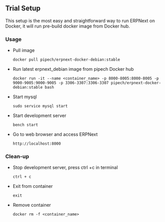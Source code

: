 ## Trial  Setup

This setup is the most easy and straightforward way to run ERPNext on Docker, 
it will run pre-build docker image from Docker hub. 

### Usage

* Pull image

    `docker pull pipech/erpnext-docker-debian:stable`

* Run latest erpnext_debian image from pipech Docker hub

    `docker run -it --name <container_name> -p 8000-8005:8000-8005 -p 9000-9005:9000-9005 -p 3306-3307:3306-3307 pipech/erpnext-docker-debian:stable bash`
    
* Start mysql

    `sudo service mysql start`
    
* Start development server

    `bench start`
    
* Go to web browser and access ERPNext

    `http://localhost:8000`
    
### Clean-up

* Stop development server, press ctrl +c in terminal

    `ctrl + c`
    
* Exit from container

    `exit`
    
* Remove container

    `docker rm -f <container_name>`
    
